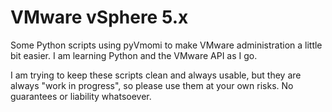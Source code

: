 # VMware vSphere 5.x
Some Python scripts using pyVmomi to make VMware administration a little bit easier. I am learning Python and the VMware API as I go.

I am trying to keep these scripts clean and always usable, but they are always "work in progress", so please use them at your own risks. No guarantees or liability whatsoever.
